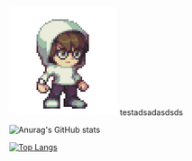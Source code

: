 <div style="display: flex align-items: center">
<img src="/img/aaronriz_idle.gif" />
testadsadasdsds
</div>

![Anurag's GitHub stats](https://github-readme-stats.vercel.app/api?username=arzhk&count_private=true&theme=synthwave&show_icons=true&hide_border=true&hide=stars,prs,issues,contribs&hide_title=true&hide_rank=true)

[![Top Langs](https://github-readme-stats.vercel.app/api/top-langs/?username=anuraghazra&layout=compact&theme=synthwave&show_icons=true&hide_border=true)](https://github.com/anuraghazra/github-readme-stats)

<!--
**arzhk/arzhk** is a ✨ _special_ ✨ repository because its `README.md` (this file) appears on your GitHub profile.

Here are some ideas to get you started:

- 🔭 I’m currently working on ...
- 🌱 I’m currently learning ...
- 👯 I’m looking to collaborate on ...
- 🤔 I’m looking for help with ...
- 💬 Ask me about ...
- 📫 How to reach me: ...
- 😄 Pronouns: ...
- ⚡ Fun fact: ...
-->
